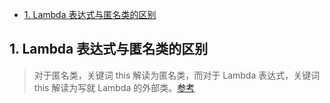 <!-- TOC -->

- [1. Lambda 表达式与匿名类的区别](#1-lambda-表达式与匿名类的区别)

<!-- /TOC -->
## 1. Lambda 表达式与匿名类的区别
> 对于匿名类，关键词 this 解读为匿名类，而对于 Lambda 表达式，关键词 this 解读为写就 Lambda 的外部类。[参考](http://blog.oneapm.com/apm-tech/226.html)